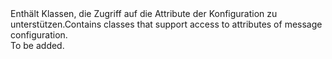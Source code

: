 <Namespace Name="Microsoft.ServiceBus.Messaging.Configuration">
  <Docs>
    <summary><span data-ttu-id="93679-101">Enthält Klassen, die Zugriff auf die Attribute der Konfiguration zu unterstützen.</span><span class="sxs-lookup"><span data-stu-id="93679-101">Contains classes that support access to attributes of message configuration.</span></span></summary> 
    <remarks>To be added.</remarks>
  </Docs>
</Namespace>
